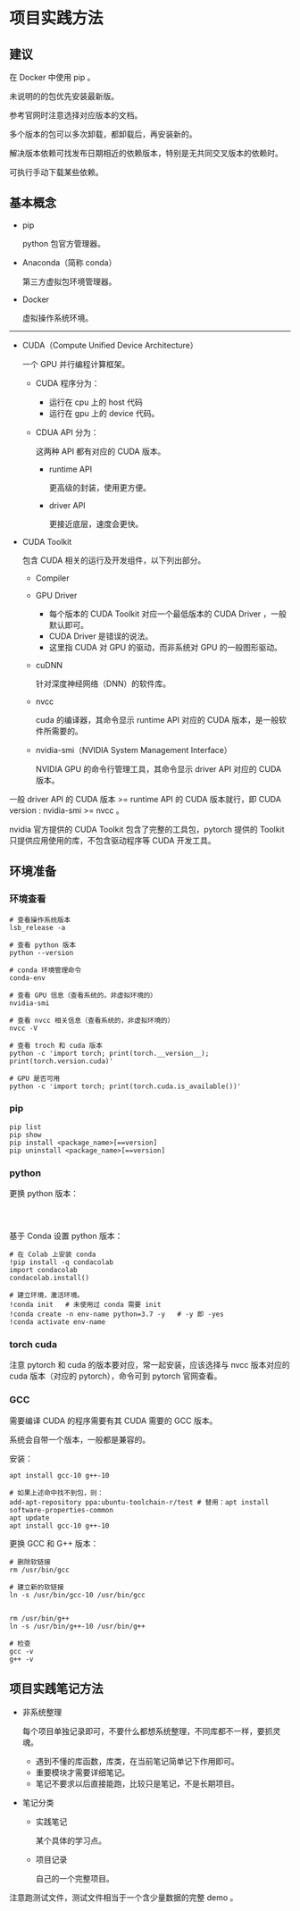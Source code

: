 # 项目实践方法

## 建议

在 Docker 中使用 pip 。

未说明的的包优先安装最新版。

参考官网时注意选择对应版本的文档。

多个版本的包可以多次卸载，都卸载后，再安装新的。

解决版本依赖可找发布日期相近的依赖版本，特别是无共同交叉版本的依赖时。

可执行手动下载某些依赖。

## 基本概念

- pip

	python 包官方管理器。

- Anaconda（简称 conda）

	第三方虚拟包环境管理器。

- Docker

	虚拟操作系统环境。

---

- CUDA（Compute Unified Device Architecture）

	一个 GPU 并行编程计算框架。

	- CUDA 程序分为：

		- 运行在 cpu 上的 host 代码
		- 运行在 gpu 上的 device 代码。

	- CDUA API 分为：

		这两种 API 都有对应的 CUDA 版本。

		- runtime API

			更高级的封装，使用更方便。

		- driver API

			更接近底层，速度会更快。

- CUDA Toolkit

	包含 CUDA 相关的运行及开发组件，以下列出部分。

	- Compiler

	- GPU Driver

		- 每个版本的 CUDA Toolkit 对应一个最低版本的 CUDA Driver ，一般默认即可。
		- CUDA Driver 是错误的说法。
		- 这里指 CUDA 对 GPU 的驱动，而非系统对 GPU 的一般图形驱动。

	- cuDNN

		针对深度神经网络（DNN）的软件库。

	- nvcc

		cuda 的编译器，其命令显示 runtime API 对应的 CUDA 版本，是一般软件所需要的。

	- nvidia-smi（NVIDIA System Management Interface）

		NVIDIA GPU 的命令行管理工具，其命令显示 driver API 对应的 CUDA 版本。

一般 driver API 的 CUDA 版本 >= runtime API 的 CUDA 版本就行，即 CUDA version : nvidia-smi >= nvcc 。

nvidia 官方提供的 CUDA Toolkit 包含了完整的工具包，pytorch 提供的 Toolkit 只提供应用使用的库，不包含驱动程序等 CUDA 开发工具。

## 环境准备

### 环境查看

```shell
# 查看操作系统版本
lsb_release -a

# 查看 python 版本
python --version

# conda 环境管理命令
conda-env

# 查看 GPU 信息（查看系统的，非虚拟环境的）
nvidia-smi

# 查看 nvcc 相关信息（查看系统的，非虚拟环境的）
nvcc -V

# 查看 troch 和 cuda 版本
python -c 'import torch; print(torch.__version__); print(torch.version.cuda)'

# GPU 是否可用
python -c 'import torch; print(torch.cuda.is_available())'
```

### pip

```shell
pip list
pip show
pip install <package_name>[==version]
pip uninstall <package_name>[==version]
```

### python

更换 python 版本：

```shell



```

基于 Conda 设置 python 版本：

```shell
# 在 Colab 上安装 conda
!pip install -q condacolab
import condacolab
condacolab.install()

# 建立环境，激活环境。
!conda init   # 未使用过 conda 需要 init
!conda create -n env-name python=3.7 -y   # -y 即 -yes
!conda activate env-name
```

### torch cuda

注意 pytorch 和 cuda 的版本要对应，常一起安装，应该选择与 nvcc 版本对应的 cuda 版本（对应的 pytorch），命令可到 pytorch 官网查看。

### GCC

需要编译 CUDA 的程序需要有其 CUDA 需要的 GCC 版本。

系统会自带一个版本，一般都是兼容的。

安装：

```shell
apt install gcc-10 g++-10

# 如果上述命中找不到包，则：
add-apt-repository ppa:ubuntu-toolchain-r/test # 替用：apt install software-properties-common
apt update
apt install gcc-10 g++-10
```

更换 GCC 和 G++ 版本：

```shell
# 删除软链接
rm /usr/bin/gcc

# 建立新的软链接
ln -s /usr/bin/gcc-10 /usr/bin/gcc


rm /usr/bin/g++
ln -s /usr/bin/g++-10 /usr/bin/g++

# 检查
gcc -v
g++ -v
```

## 项目实践笔记方法

- 非系统整理

	每个项目单独记录即可，不要什么都想系统整理，不同库都不一样，要抓灵魂。

	- 遇到不懂的库函数，库类，在当前笔记简单记下作用即可。
	- 重要模块才需要详细笔记。
	- 笔记不要求以后直接能跑，比较只是笔记，不是长期项目。
	
- 笔记分类

  - 实践笔记

    某个具体的学习点。

  - 项目记录

    自己的一个完整项目。


注意跑测试文件，测试文件相当于一个含少量数据的完整 demo 。
